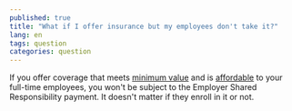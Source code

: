 ```yaml
---
published: true
title: "What if I offer insurance but my employees don't take it?"
lang: en
tags: question
categories: question
---
```


If you offer coverage that meets [minimum value](/glossary/minimum-value "glossary") and is [affordable](/glossary/affordable-coverage "glossary") to your full-time employees, you won't be subject to the Employer Shared Responsibility payment. It doesn't matter if they enroll in it or not.

